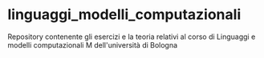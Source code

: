 # linguaggi_modelli_computazionali
Repository contenente gli esercizi e la teoria relativi al corso di Linguaggi e modelli computazionali M dell'università di Bologna
